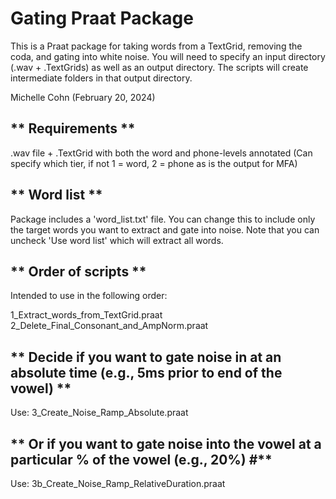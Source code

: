 # Gating Praat Package
This is a Praat package for taking words from a TextGrid, removing the coda, and gating into white noise.  You will need to specify an input directory (.wav + .TextGrids) as well as an output directory. The scripts will create intermediate folders in that output directory.

Michelle Cohn (February 20, 2024)

## ** Requirements **
.wav file + .TextGrid with both the word and phone-levels annotated 
(Can specify which tier, if not 1 = word, 2 = phone as is the output for MFA)

## ** Word list **
Package includes a 'word_list.txt' file. You can change this to include only the target words you want to extract and gate into noise. Note that you can uncheck 'Use word list' which will extract all words.



## ** Order of scripts **
Intended to use in the following order: 

1_Extract_words_from_TextGrid.praat
2_Delete_Final_Consonant_and_AmpNorm.praat

## ** Decide if you want to gate noise in at an absolute time (e.g., 5ms prior to end of the vowel) **
Use: 3_Create_Noise_Ramp_Absolute.praat

## ** Or if you want to gate noise into the vowel at a particular % of the vowel (e.g., 20%) #**
Use: 3b_Create_Noise_Ramp_RelativeDuration.praat
